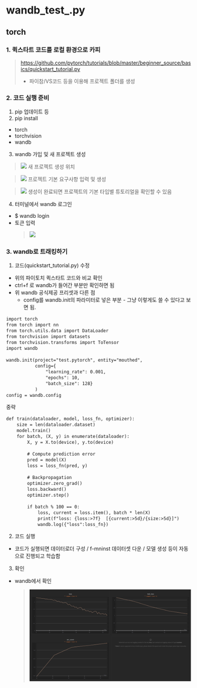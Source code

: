 # wandb_test_.py

## torch

### 1. 퀵스타트 코드를 로컬 환경으로 카피
>https://github.com/pytorch/tutorials/blob/master/beginner_source/basics/quickstart_tutorial.py
> - 파이참/VS코드 등을 이용해 프로젝트 폴더를 생성

### 2. 코드 실행 준비
1. pip 업데이트 등
2. pip install
  - torch
  - torchvision
  - wandb    
3. wandb 가입 및 새 프로젝트 생성
> ![](.ex_img/wnb_new.png)
> 새 프로젝트 생성 위치

> ![](.ex_img/new_create.png)
> 프로젝트 기본 요구사항 입력 및 생성

> ![](.ex_img/new_type.png)
> 생성이 완료되면 프로젝트의 기본 타입별 튜토리얼을 확인할 수 있음

4. 터미널에서 wandb 로그인
  - $ wandb login
  - 토큰 입력
    > ![](.ex_img/token.png)

### 3. wandb로 트래킹하기
1. 코드(quickstart_tutorial.py) 수정
  - 위의 파이토치 퀵스타트 코드와 비교 확인
  - ctrl+f 로 wandb가 들어간 부분만 확인하면 됨
  - 위 wandb 공식제공 프리셋과 다른 점
    - config를 wandb.init의 파라미터로 넣은 부분 - 그냥 이렇게도 쓸 수 있다고 보면 됨.
```
import torch
from torch import nn
from torch.utils.data import DataLoader
from torchvision import datasets
from torchvision.transforms import ToTensor
import wandb

wandb.init(project="test.pytorch", entity="mouthed",
           config={
               "learning_rate": 0.001,
               "epochs": 10,
               "batch_size": 128}
           )
config = wandb.config
```
중략
```
def train(dataloader, model, loss_fn, optimizer):
    size = len(dataloader.dataset)
    model.train()
    for batch, (X, y) in enumerate(dataloader):
        X, y = X.to(device), y.to(device)

        # Compute prediction error
        pred = model(X)
        loss = loss_fn(pred, y)

        # Backpropagation
        optimizer.zero_grad()
        loss.backward()
        optimizer.step()

        if batch % 100 == 0:
            loss, current = loss.item(), batch * len(X)
            print(f"loss: {loss:>7f}  [{current:>5d}/{size:>5d}]")
            wandb.log({"loss":loss_fn})
```

2. 코드 실행
  - 코드가 실행되면 데이터로더 구성 / f-mninst 데이터셋 다운 / 모델 생성 등이 자동으로 진행되고 학습함
3. 확인
  - wandb에서 확인
    >![](./ex_img/log.png)

